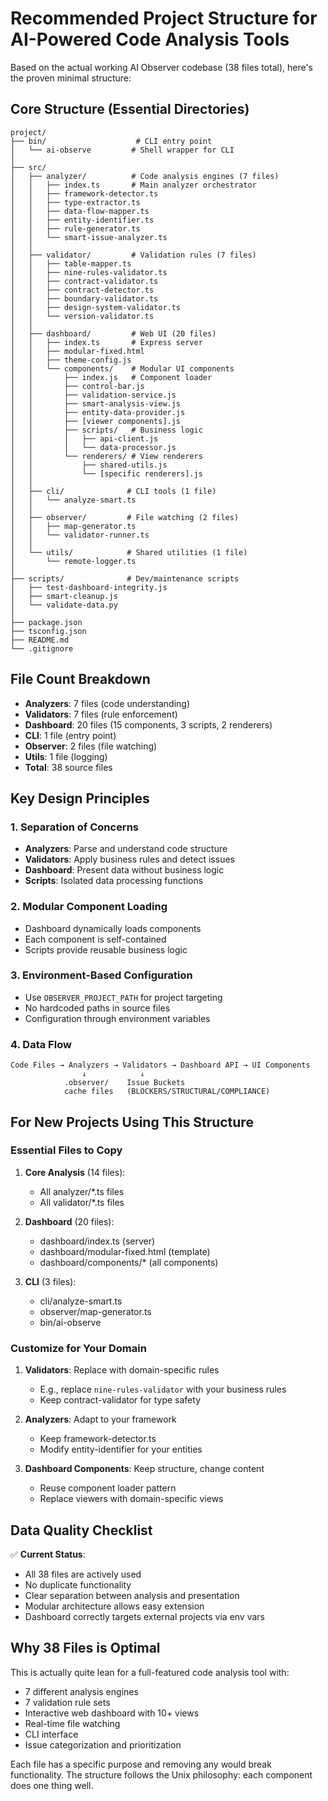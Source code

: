 # Recommended Project Structure for AI-Powered Code Analysis Tools

Based on the actual working AI Observer codebase (38 files total), here's the proven minimal structure:

## Core Structure (Essential Directories)

```
project/
├── bin/                    # CLI entry point
│   └── ai-observe         # Shell wrapper for CLI
│
├── src/
│   ├── analyzer/          # Code analysis engines (7 files)
│   │   ├── index.ts       # Main analyzer orchestrator
│   │   ├── framework-detector.ts
│   │   ├── type-extractor.ts
│   │   ├── data-flow-mapper.ts
│   │   ├── entity-identifier.ts
│   │   ├── rule-generator.ts
│   │   └── smart-issue-analyzer.ts
│   │
│   ├── validator/         # Validation rules (7 files)
│   │   ├── table-mapper.ts
│   │   ├── nine-rules-validator.ts
│   │   ├── contract-validator.ts
│   │   ├── contract-detector.ts
│   │   ├── boundary-validator.ts
│   │   ├── design-system-validator.ts
│   │   └── version-validator.ts
│   │
│   ├── dashboard/         # Web UI (20 files)
│   │   ├── index.ts       # Express server
│   │   ├── modular-fixed.html
│   │   ├── theme-config.js
│   │   └── components/    # Modular UI components
│   │       ├── index.js   # Component loader
│   │       ├── control-bar.js
│   │       ├── validation-service.js
│   │       ├── smart-analysis-view.js
│   │       ├── entity-data-provider.js
│   │       ├── [viewer components].js
│   │       ├── scripts/   # Business logic
│   │       │   ├── api-client.js
│   │       │   └── data-processor.js
│   │       └── renderers/ # View renderers
│   │           ├── shared-utils.js
│   │           └── [specific renderers].js
│   │
│   ├── cli/              # CLI tools (1 file)
│   │   └── analyze-smart.ts
│   │
│   ├── observer/         # File watching (2 files)
│   │   ├── map-generator.ts
│   │   └── validator-runner.ts
│   │
│   └── utils/            # Shared utilities (1 file)
│       └── remote-logger.ts
│
├── scripts/              # Dev/maintenance scripts
│   ├── test-dashboard-integrity.js
│   ├── smart-cleanup.js
│   └── validate-data.py
│
├── package.json
├── tsconfig.json
├── README.md
└── .gitignore
```

## File Count Breakdown

- **Analyzers**: 7 files (code understanding)
- **Validators**: 7 files (rule enforcement)  
- **Dashboard**: 20 files (15 components, 3 scripts, 2 renderers)
- **CLI**: 1 file (entry point)
- **Observer**: 2 files (file watching)
- **Utils**: 1 file (logging)
- **Total**: 38 source files

## Key Design Principles

### 1. Separation of Concerns
- **Analyzers**: Parse and understand code structure
- **Validators**: Apply business rules and detect issues
- **Dashboard**: Present data without business logic
- **Scripts**: Isolated data processing functions

### 2. Modular Component Loading
- Dashboard dynamically loads components
- Each component is self-contained
- Scripts provide reusable business logic

### 3. Environment-Based Configuration
- Use `OBSERVER_PROJECT_PATH` for project targeting
- No hardcoded paths in source files
- Configuration through environment variables

### 4. Data Flow
```
Code Files → Analyzers → Validators → Dashboard API → UI Components
                ↓            ↓
            .observer/    Issue Buckets
            cache files   (BLOCKERS/STRUCTURAL/COMPLIANCE)
```

## For New Projects Using This Structure

### Essential Files to Copy

1. **Core Analysis** (14 files):
   - All analyzer/*.ts files
   - All validator/*.ts files

2. **Dashboard** (20 files):
   - dashboard/index.ts (server)
   - dashboard/modular-fixed.html (template)
   - dashboard/components/* (all components)

3. **CLI** (3 files):
   - cli/analyze-smart.ts
   - observer/map-generator.ts
   - bin/ai-observe

### Customize for Your Domain

1. **Validators**: Replace with domain-specific rules
   - E.g., replace `nine-rules-validator` with your business rules
   - Keep contract-validator for type safety

2. **Analyzers**: Adapt to your framework
   - Keep framework-detector.ts
   - Modify entity-identifier for your entities

3. **Dashboard Components**: Keep structure, change content
   - Reuse component loader pattern
   - Replace viewers with domain-specific views

## Data Quality Checklist

✅ **Current Status**:
- All 38 files are actively used
- No duplicate functionality
- Clear separation between analysis and presentation
- Modular architecture allows easy extension
- Dashboard correctly targets external projects via env vars

## Why 38 Files is Optimal

This is actually quite lean for a full-featured code analysis tool with:
- 7 different analysis engines
- 7 validation rule sets
- Interactive web dashboard with 10+ views
- Real-time file watching
- CLI interface
- Issue categorization and prioritization

Each file has a specific purpose and removing any would break functionality. The structure follows the Unix philosophy: each component does one thing well.